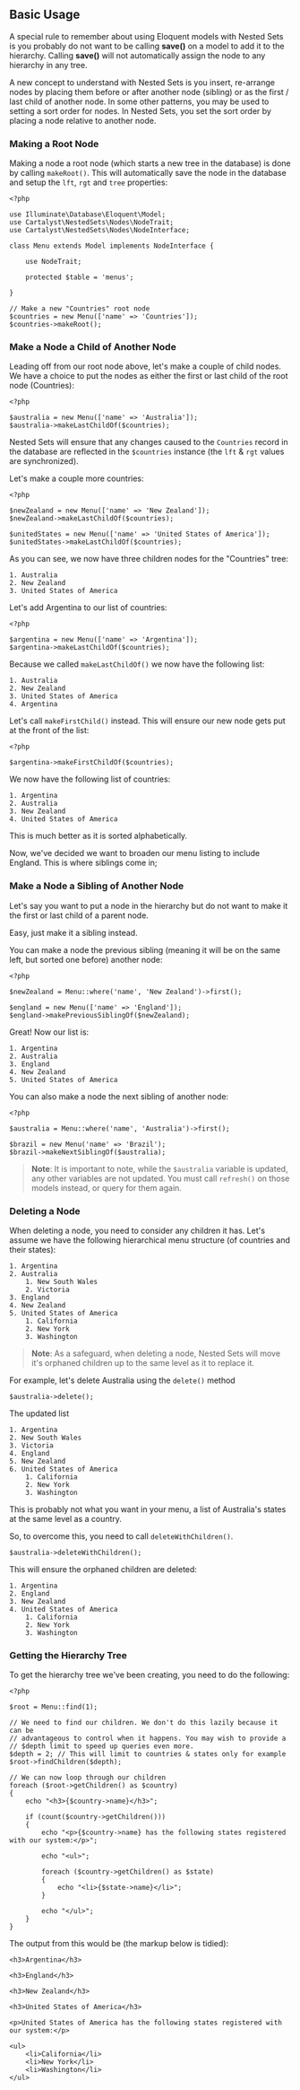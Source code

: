 ## Basic Usage

A special rule to remember about using Eloquent models with Nested Sets is you probably do not want to be calling **save()** on a model to add it to the hierarchy. Calling **save()** will not automatically assign the node to any hierarchy in any tree.

A new concept to understand with Nested Sets is you insert, re-arrange nodes by placing them before or after another node (sibling) or as the first / last child of another node. In some other patterns, you may be used to setting a sort order for nodes. In Nested Sets, you set the sort order by placing a node relative to another node.

### Making a Root Node

Making a node a root node (which starts a new tree in the database) is done by calling `makeRoot()`. This will automatically save the node in the database and setup the `lft`, `rgt` and `tree` properties:

	<?php

	use Illuminate\Database\Eloquent\Model;
	use Cartalyst\NestedSets\Nodes\NodeTrait;
	use Cartalyst\NestedSets\Nodes\NodeInterface;

	class Menu extends Model implements NodeInterface {

		use NodeTrait;

		protected $table = 'menus';

	}

	// Make a new "Countries" root node
	$countries = new Menu(['name' => 'Countries']);
	$countries->makeRoot();


### Make a Node a Child of Another Node

Leading off from our root node above, let's make a couple of child nodes. We have a choice to put the nodes as either the first or last child of the root node (Countries):

	<?php

	$australia = new Menu(['name' => 'Australia']);
	$australia->makeLastChildOf($countries);

Nested Sets will ensure that any changes caused to the `Countries` record in the database are reflected in the `$countries` instance (the `lft` & `rgt` values are synchronized).

Let's make a couple more countries:

	<?php

	$newZealand = new Menu(['name' => 'New Zealand']);
	$newZealand->makeLastChildOf($countries);

	$unitedStates = new Menu(['name' => 'United States of America']);
	$unitedStates->makeLastChildOf($countries);

As you can see, we now have three children nodes for the "Countries" tree:

	1. Australia
	2. New Zealand
	3. United States of America

Let's add Argentina to our list of countries:

	<?php

	$argentina = new Menu(['name' => 'Argentina']);
	$argentina->makeLastChildOf($countries);

Because we called `makeLastChildOf()` we now have the following list:

	1. Australia
	2. New Zealand
	3. United States of America
	4. Argentina

Let's call `makeFirstChild()` instead. This will ensure our new node gets put at the front of the list:

	<?php

	$argentina->makeFirstChildOf($countries);


We now have the following list of countries:

	1. Argentina
	2. Australia
	3. New Zealand
	4. United States of America

This is much better as it is sorted alphabetically.

Now, we've decided we want to broaden our menu listing to include England. This is where siblings come in;


### Make a Node a Sibling of Another Node

Let's say you want to put a node in the hierarchy but do not want to make it the first or last child of a parent node.

Easy, just make it a sibling instead.

You can make a node the previous sibling (meaning it will be on the same left, but sorted one before) another node:

	<?php

	$newZealand = Menu::where('name', 'New Zealand')->first();

	$england = new Menu(['name' => 'England']);
	$england->makePreviousSiblingOf($newZealand);

Great! Now our list is:

	1. Argentina
	2. Australia
	3. England
	4. New Zealand
	5. United States of America

You can also make a node the next sibling of another node:

	<?php

	$australia = Menu::where('name', 'Australia')->first();

	$brazil = new Menu('name' => 'Brazil');
	$brazil->makeNextSiblingOf($australia);

> **Note**: It is important to note, while the `$australia` variable is updated, any other variables are not updated. You must call `refresh()` on those models instead, or query for them again.


### Deleting a Node

When deleting a node, you need to consider any children it has. Let's assume we have the following hierarchical menu structure (of countries and their states):

	1. Argentina
	2. Australia
		1. New South Wales
		2. Victoria
	3. England
	4. New Zealand
	5. United States of America
		1. California
		2. New York
		3. Washington

> **Note**: As a safeguard, when deleting a node, Nested Sets will move it's orphaned children up to the same level as it to replace it.

For example, let's delete Australia using the `delete()` method

	$australia->delete();

The updated list

	1. Argentina
	2. New South Wales
	3. Victoria
	4. England
	5. New Zealand
	6. United States of America
		1. California
		2. New York
		3. Washington

This is probably not what you want in your menu, a list of Australia's states at the same level as a country.

So, to overcome this, you need to call `deleteWithChildren()`.

	$australia->deleteWithChildren();

This will ensure the orphaned children are deleted:

	1. Argentina
	2. England
	3. New Zealand
	4. United States of America
		1. California
		2. New York
		3. Washington


### Getting the Hierarchy Tree

To get the hierarchy tree we've been creating, you need to do the following:

	<?php

	$root = Menu::find(1);

	// We need to find our children. We don't do this lazily because it can be
	// advantageous to control when it happens. You may wish to provide a
	// $depth limit to speed up queries even more.
	$depth = 2; // This will limit to countries & states only for example
	$root->findChildren($depth);

	// We can now loop through our children
	foreach ($root->getChildren() as $country)
	{
		echo "<h3>{$country->name}</h3>";

		if (count($country->getChildren()))
		{
			echo "<p>{$country->name} has the following states registered with our system:</p>";

			echo "<ul>";

			foreach ($country->getChildren() as $state)
			{
				echo "<li>{$state->name}</li>";
			}

			echo "</ul>";
		}
	}

The output from this would be (the markup below is tidied):

	<h3>Argentina</h3>

	<h3>England</h3>

	<h3>New Zealand</h3>

	<h3>United States of America</h3>

	<p>United States of America has the following states registered with our system:</p>

	<ul>
		<li>California</li>
		<li>New York</li>
		<li>Washington</li>
	</ul>
